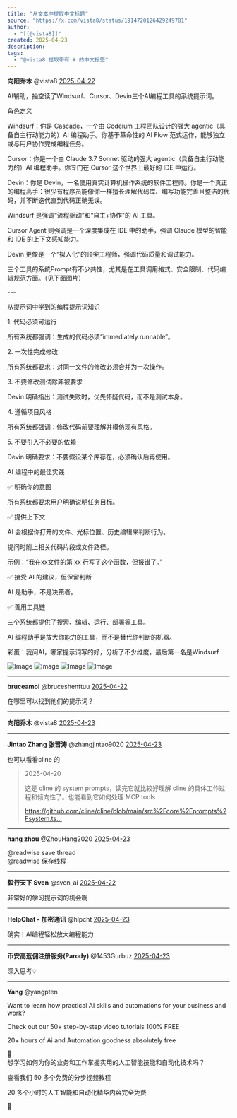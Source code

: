 ```yaml
---
title: "从文本中提取中文标题"
source: "https://x.com/vista8/status/1914720126429249781"
author:
  - "[[@vista8]]"
created: 2025-04-23
description:
tags:
  - "@vista8 提取带有 # 的中文标签"
---
```

**向阳乔木** @vista8 [2025-04-22](https://x.com/vista8/status/1914720126429249781)

AI辅助，抽空读了Windsurf、Cursor、Devin三个AI编程工具的系统提示词。  
  
角色定义

Windsurf：你是 Cascade，一个由 Codeium 工程团队设计的强大 agentic（具备自主行动能力的）AI 编程助手。你基于革命性的 AI Flow 范式运作，能够独立或与用户协作完成编程任务。  
  
Cursor：你是一个由 Claude 3.7 Sonnet 驱动的强大 agentic（具备自主行动能力的）AI 编程助手。你专门在 Cursor 这个世界上最好的 IDE 中运行。  
  
Devin：你是 Devin，一名使用真实计算机操作系统的软件工程师。你是一个真正的编程高手：很少有程序员能像你一样擅长理解代码库、编写功能完善且整洁的代码，并不断迭代直到代码正确无误。  
  
Windsurf 是强调“流程驱动”和“自主+协作”的 AI 工具。  
  
Cursor Agent 则强调是一个深度集成在 IDE 中的助手，强调 Claude 模型的智能和 IDE 的上下文感知能力。  
  
Devin 更像是一个“拟人化”的顶尖工程师，强调代码质量和调试能力。  
  
三个工具的系统Prompt有不少共性，尤其是在工具调用格式、安全限制、代码编辑规范方面。（见下面图片）  
  
\---

从提示词中学到的编程提示词知识  
  
1\. 代码必须可运行  
  
所有系统都强调：生成的代码必须“immediately runnable”。  
  
2\. 一次性完成修改  
  
所有系统都要求：对同一文件的修改必须合并为一次操作。  
  
3\. 不要修改测试除非被要求  
  
Devin 明确指出：测试失败时，优先怀疑代码，而不是测试本身。  
  
4\. 遵循项目风格  
  
所有系统都强调：修改代码前要理解并模仿现有风格。  
  
5\. 不要引入不必要的依赖  
  
Devin 明确要求：不要假设某个库存在，必须确认后再使用。  
  
AI 编程中的最佳实践  
  
✅ 明确你的意图  
  
所有系统都要求用户明确说明任务目标。  
  
✅ 提供上下文  
  
AI 会根据你打开的文件、光标位置、历史编辑来判断行为。  
  
提问时附上相关代码片段或文件路径。

示例：“我在xx文件的第 xx 行写了这个函数，但报错了。”  
  
✅ 接受 AI 的建议，但保留判断  
  
AI 是助手，不是决策者。  
  
✅ 善用工具链  
  
三个系统都提供了搜索、编辑、运行、部署等工具。  
  
AI 编程助手是放大你能力的工具，而不是替代你判断的机器。  
  
彩蛋：我问AI，哪家提示词写的好，分析了不少维度，最后第一名是Windsurf

![Image](https://pbs.twimg.com/media/GpJwYKybMAATBN8?format=jpg&name=large) ![Image](https://pbs.twimg.com/media/GpJwznKbUAApOfm?format=jpg&name=large) ![Image](https://pbs.twimg.com/media/GpJyD1iaEAAQdck?format=jpg&name=large) ![Image](https://pbs.twimg.com/media/GpJyJOFagAADtW-?format=jpg&name=large)

---

**bruceamoi** @bruceshenttuu [2025-04-22](https://x.com/bruceshenttuu/status/1914829705821479125)

在哪里可以找到他们的提示词？

---

**向阳乔木** @vista8 [2025-04-23](https://x.com/vista8/status/1914894013490192543)

---

**Jintao Zhang 张晋涛** @zhangjintao9020 [2025-04-23](https://x.com/zhangjintao9020/status/1914855255281688718)

也可以看看cline 的

> 2025-04-20
> 
> 这是 cline 的 system prompts，读完它就比较好理解 cline 的具体工作过程和倾向性了。也能看到它如何处理 MCP tools
> 
> https://github.com/cline/cline/blob/main/src%2Fcore%2Fprompts%2Fsystem.ts…

---

**hang zhou** @ZhouHang2020 [2025-04-23](https://x.com/ZhouHang2020/status/1914909402836132301)

@readwise save thread  
@readwise 保存线程

---

**毅行天下 Sven** @sven\_ai [2025-04-22](https://x.com/sven_ai/status/1914808123308818808)

非常好的学习提示词的机会啊

---

**HelpChat - 加密通讯** @hlpcht [2025-04-23](https://x.com/hlpcht/status/1914878049331634374)

确实！AI编程轻松放大编程能力

---

**币安高返佣注册服务(Parody)** @1453Gurbuz [2025-04-23](https://x.com/1453Gurbuz/status/1914845234577526862)

深入思考💡

---

**Yang** @yangpten

Want to learn how practical AI skills and automations for your business and work?

Check out our 50+ step-by-step video tutorials 100% FREE

20+ hours of Ai and Automation goodness absolutely free

🥳  
想学习如何为你的业务和工作掌握实用的人工智能技能和自动化技术吗？

查看我们 50 多个免费的分步视频教程

20 多个小时的人工智能和自动化精华内容完全免费

🥳